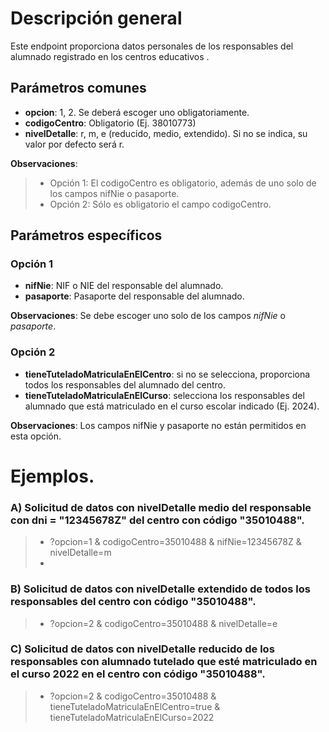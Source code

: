 # Descripción general

Este endpoint proporciona datos personales de los responsables del alumnado registrado en los centros educativos .

## Parámetros comunes
* **opcion**: 1, 2. Se deberá escoger uno obligatoriamente.
* **codigoCentro**: Obligatorio (Ej. 38010773)
* **nivelDetalle**: r, m, e (reducido, medio, extendido). Si no se indica, su valor por defecto será r.

**Observaciones**:
>* Opción 1: El codigoCentro es obligatorio, además de uno solo de los campos nifNie o pasaporte.
>* Opción 2: Sólo es obligatorio el campo codigoCentro.

## Parámetros específicos

### Opción 1
* **nifNie**: NIF o NIE del responsable del alumnado.
* **pasaporte**: Pasaporte del responsable del alumnado.

**Observaciones**: Se debe escoger uno solo de los campos _nifNie_ o _pasaporte_.

### Opción 2

* **tieneTuteladoMatriculaEnElCentro**: si no se selecciona, proporciona todos los responsables del alumnado del centro.
* **tieneTuteladoMatriculaEnElCurso**: selecciona los responsables del alumnado que está matriculado en el curso escolar indicado (Ej. 2024).

**Observaciones**: Los campos nifNie y pasaporte no están permitidos en esta opción.

# Ejemplos.
### A) Solicitud de datos con nivelDetalle medio del responsable con dni = "12345678Z" del centro con código "35010488".
> * ?opcion=1 & codigoCentro=35010488 & nifNie=12345678Z & nivelDetalle=m
> * 
### B) Solicitud de datos con nivelDetalle extendido de todos  los responsables del centro con código "35010488".
> * ?opcion=2 & codigoCentro=35010488 & nivelDetalle=e

### C) Solicitud de datos con nivelDetalle reducido de los responsables con alumnado tutelado que esté matriculado en el curso 2022 en el centro con código "35010488". 
> * ?opcion=2 & codigoCentro=35010488 & tieneTuteladoMatriculaEnElCentro=true & tieneTuteladoMatriculaEnElCurso=2022
